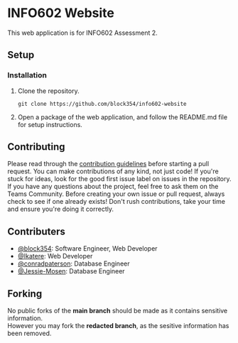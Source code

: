 # INFO602 Website
This web application is for INFO602 Assessment 2.

## Setup

### Installation
1. Clone the repository.
    ```
    git clone https://github.com/block354/info602-website
    ```

2. Open a package of the web application, and follow the README.md file for setup instructions.

## Contributing
Please read through the [contribution guidelines](https://github.com/block354/info602-website/blob/main/.github/CONTRIBUTING.md) before starting a pull request. You can make contributions of any kind, not just code! If you're stuck for ideas, look for the good first issue label on issues in the repository. If you have any questions about the project, feel free to ask them on the Teams Community. Before creating your own issue or pull request, always check to see if one already exists! Don't rush contributions, take your time and ensure you're doing it correctly.

## Contributers
- [@block354](https://www.github.com/block354): Software Engineer, Web Developer
- [@Ikatere](https://www.github.com/Ikatere): Web Developer
- [@conradpaterson](https://github.com/conradpaterson): Database Engineer
- [@Jessie-Mosen](https://github.com/Jessie-Mosen): Database Engineer

## Forking
No public forks of the **main branch** should be made as it contains sensitive information.
<br/>
However you may fork the **redacted branch**, as the sesitive information has been removed.